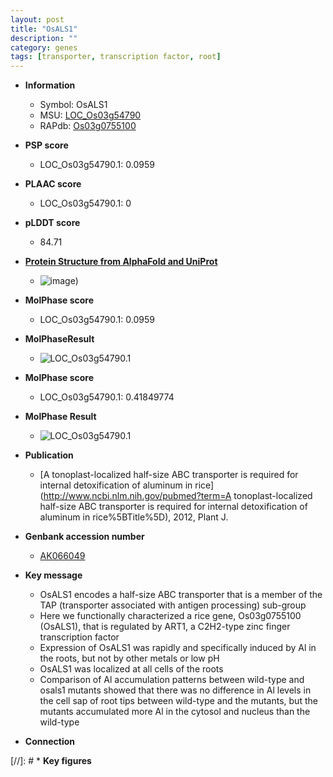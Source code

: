 ```yaml
---
layout: post
title: "OsALS1"
description: ""
category: genes
tags: [transporter, transcription factor, root]
---
```


* **Information**  
    + Symbol: OsALS1  
    + MSU: [LOC_Os03g54790](http://rice.plantbiology.msu.edu/cgi-bin/ORF_infopage.cgi?orf=LOC_Os03g54790)  
    + RAPdb: [Os03g0755100](http://rapdb.dna.affrc.go.jp/viewer/gbrowse_details/irgsp1?name=Os03g0755100)  

* **PSP score**  
    + LOC_Os03g54790.1: 0.0959 

* **PLAAC score**  
    + LOC_Os03g54790.1: 0 

* **pLDDT score**
    + 84.71

* **[Protein Structure from AlphaFold and UniProt](https://www.uniprot.org/uniprotkb/Q9FNU2/entry#structure)**
    + ![image](https://ricepsp.github.io/images/Q9/AF-Q9FNU2-F1.png))

* **MolPhase score**
    + LOC_Os03g54790.1: 0.0959

* **MolPhaseResult**
    + ![LOC_Os03g54790.1](https://ricepsp.github.io/pictures/LOC_Os03g/LOC_Os03g54790.1.png)

* **MolPhase score**
    + LOC_Os03g54790.1: 0.41849774

* **MolPhase Result**
    + ![LOC_Os03g54790.1](https://304243504.github.io/Pictures/LOC_Os03g/LOC_Os03g54790.1.png)

* **Publication**  
    + [A tonoplast-localized half-size ABC transporter is required for internal detoxification of aluminum in rice](http://www.ncbi.nlm.nih.gov/pubmed?term=A tonoplast-localized half-size ABC transporter is required for internal detoxification of aluminum in rice%5BTitle%5D), 2012, Plant J.

* **Genbank accession number**  
    + [AK066049](http://www.ncbi.nlm.nih.gov/nuccore/AK066049)

* **Key message**  
    + OsALS1 encodes a half-size ABC transporter that is a member of the TAP (transporter associated with antigen processing) sub-group
    + Here we functionally characterized a rice gene, Os03g0755100 (OsALS1), that is regulated by ART1, a C2H2-type zinc finger transcription factor
    + Expression of OsALS1 was rapidly and specifically induced by Al in the roots, but not by other metals or low pH
    + OsALS1 was localized at all cells of the roots
    + Comparison of Al accumulation patterns between wild-type and osals1 mutants showed that there was no difference in Al levels in the cell sap of root tips between wild-type and the mutants, but the mutants accumulated more Al in the cytosol and nucleus than the wild-type

* **Connection**  

[//]: # * **Key figures**  


